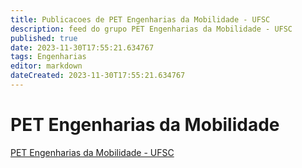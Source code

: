 ```yaml
---
title: Publicacoes de PET Engenharias da Mobilidade - UFSC
description: feed do grupo PET Engenharias da Mobilidade - UFSC
published: true
date: 2023-11-30T17:55:21.634767
tags: Engenharias
editor: markdown
dateCreated: 2023-11-30T17:55:21.634767
---
```


# PET Engenharias da Mobilidade
[PET Engenharias da Mobilidade - UFSC](/grupo/76PETEngenhariasdaMobilidadeUFSC.md)